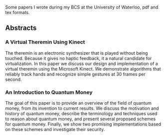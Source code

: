 Some papers I wrote during my BCS at the University of Waterloo, pdf and tex formats.

## Abstracts

### A Virtual Theremin Using Kinect
The theremin is an electronic synthesizer that is played without being touched.  Because it gives no haptic feedback, it a natural candidate for virtualization.  In this paper we discuss our design and implementation of a virtual theremin using the Microsoft Kinect.  We demonstrate algorithms that reliably track hands and recognize simple gestures at 30 frames per second.

### An Introduction to Quantum Money
The goal of this paper is to provide an overview of the field of quantum money, from its invention to current results.  We discuss the motivation and history of quantum money, describe the terminology and techniques used to reason about quantum money, and present several proposed schemes for quantum money.  Finally, we show two promising implementations based on these schemes and investigate their security.
